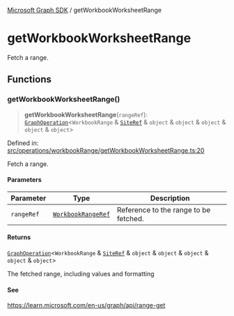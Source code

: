 [Microsoft Graph SDK](README.md) / getWorkbookWorksheetRange

# getWorkbookWorksheetRange

Fetch a range.

## Functions

### getWorkbookWorksheetRange()

> **getWorkbookWorksheetRange**(`rangeRef`): [`GraphOperation`](GraphOperation.md#graphoperation)\<`WorkbookRange` & [`SiteRef`](Site-1.md#siteref) & `object` & `object` & `object` & `object` & `object`\>

Defined in: [src/operations/workbookRange/getWorkbookWorksheetRange.ts:20](https://github.com/Future-Secure-AI/microsoft-graph/blob/main/src/operations/workbookRange/getWorkbookWorksheetRange.ts#L20)

Fetch a range.

#### Parameters

| Parameter | Type | Description |
| ------ | ------ | ------ |
| `rangeRef` | [`WorkbookRangeRef`](WorkbookRange-1.md#workbookrangeref) | Reference to the range to be fetched. |

#### Returns

[`GraphOperation`](GraphOperation.md#graphoperation)\<`WorkbookRange` & [`SiteRef`](Site-1.md#siteref) & `object` & `object` & `object` & `object` & `object`\>

The fetched range, including values and formatting

#### See

https://learn.microsoft.com/en-us/graph/api/range-get
